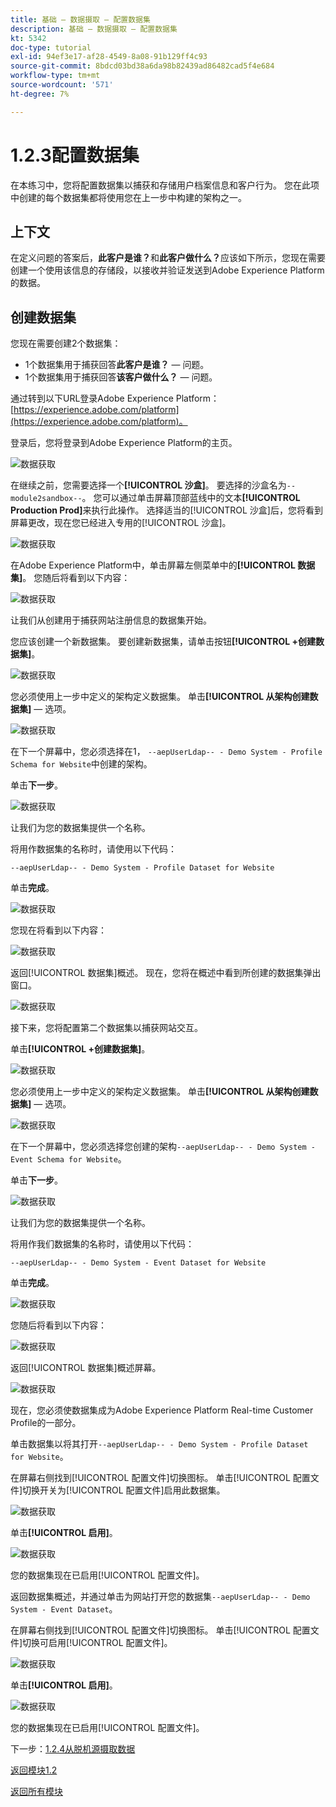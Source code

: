 ```yaml
---
title: 基础 — 数据摄取 — 配置数据集
description: 基础 — 数据摄取 — 配置数据集
kt: 5342
doc-type: tutorial
exl-id: 94ef3e17-af28-4549-8a08-91b129ff4c93
source-git-commit: 8bdcd03bd38a6da98b82439ad86482cad5f4e684
workflow-type: tm+mt
source-wordcount: '571'
ht-degree: 7%

---
```


# 1.2.3配置数据集

在本练习中，您将配置数据集以捕获和存储用户档案信息和客户行为。 您在此项中创建的每个数据集都将使用您在上一步中构建的架构之一。

## 上下文

在定义问题的答案后，**此客户是谁？**&#x200B;和&#x200B;**此客户做什么？**&#x200B;应该如下所示，您现在需要创建一个使用该信息的存储段，以接收并验证发送到Adobe Experience Platform的数据。

## 创建数据集

您现在需要创建2个数据集：

- 1个数据集用于捕获回答&#x200B;**此客户是谁？** — 问题。
- 1个数据集用于捕获回答&#x200B;**该客户做什么？** — 问题。

通过转到以下URL登录Adobe Experience Platform： [https://experience.adobe.com/platform](https://experience.adobe.com/platform)。

登录后，您将登录到Adobe Experience Platform的主页。

![数据获取](./images/home.png)

在继续之前，您需要选择一个&#x200B;**[!UICONTROL 沙盒]**。 要选择的沙盒名为``--module2sandbox--``。 您可以通过单击屏幕顶部蓝线中的文本&#x200B;**[!UICONTROL Production Prod]**&#x200B;来执行此操作。 选择适当的[!UICONTROL 沙盒]后，您将看到屏幕更改，现在您已经进入专用的[!UICONTROL 沙盒]。

![数据获取](./images/sb1.png)

在Adobe Experience Platform中，单击屏幕左侧菜单中的&#x200B;**[!UICONTROL 数据集]**。  您随后将看到以下内容：

![数据获取](./images/menudatasets.png)

让我们从创建用于捕获网站注册信息的数据集开始。

您应该创建一个新数据集。 要创建新数据集，请单击按钮&#x200B;**[!UICONTROL +创建数据集]**。

![数据获取](./images/createdataset.png)

您必须使用上一步中定义的架构定义数据集。 单击&#x200B;**[!UICONTROL 从架构创建数据集]** — 选项。

![数据获取](./images/datasetfromschema.png)

在下一个屏幕中，您必须选择在1， `--aepUserLdap-- - Demo System - Profile Schema for Website`中创建的架构。

单击&#x200B;**下一步**。

![数据获取](./images/schemaselection.png)

让我们为您的数据集提供一个名称。

将用作数据集的名称时，请使用以下代码：

`--aepUserLdap-- - Demo System - Profile Dataset for Website`

单击&#x200B;**完成**。

![数据获取](./images/datasetname.png)

您现在将看到以下内容：

![数据获取](./images/dsoverview1.png)

返回[!UICONTROL 数据集]概述。 现在，您将在概述中看到所创建的数据集弹出窗口。

![数据获取](./images/dsoverview2.png)

接下来，您将配置第二个数据集以捕获网站交互。

单击&#x200B;**[!UICONTROL +创建数据集]**。

![数据获取](./images/createdataset.png)


您必须使用上一步中定义的架构定义数据集。 单击&#x200B;**[!UICONTROL 从架构创建数据集]** — 选项。

![数据获取](./images/datasetfromschema.png)

在下一个屏幕中，您必须选择您创建的架构`--aepUserLdap-- - Demo System - Event Schema for Website`。

单击&#x200B;**下一步**。

![数据获取](./images/schemaselectionee.png)

让我们为您的数据集提供一个名称。

将用作我们数据集的名称时，请使用以下代码：

`--aepUserLdap-- - Demo System - Event Dataset for Website`

单击&#x200B;**完成**。

![数据获取](./images/datasetnameee.png)

您随后将看到以下内容：

![数据获取](./images/finish1ee.png)

返回[!UICONTROL 数据集]概述屏幕。

![数据获取](./images/datasetsoverview.png)

现在，您必须使数据集成为Adobe Experience Platform Real-time Customer Profile的一部分。

单击数据集以将其打开`--aepUserLdap-- - Demo System - Profile Dataset for Website`。

在屏幕右侧找到[!UICONTROL 配置文件]切换图标。
单击[!UICONTROL 配置文件]切换开关为[!UICONTROL 配置文件]启用此数据集。

![数据获取](./images/ds1.png)

单击&#x200B;**[!UICONTROL 启用]**。

![数据获取](./images/ds3.png)

您的数据集现在已启用[!UICONTROL 配置文件]。

返回数据集概述，并通过单击为网站打开您的数据集`--aepUserLdap-- - Demo System - Event Dataset`。

在屏幕右侧找到[!UICONTROL 配置文件]切换图标。 单击[!UICONTROL 配置文件]切换可启用[!UICONTROL 配置文件]。

![数据获取](./images/ds4.png)

单击&#x200B;**[!UICONTROL 启用]**。

![数据获取](./images/ds5.png)

您的数据集现在已启用[!UICONTROL 配置文件]。

下一步：[1.2.4从脱机源摄取数据](./ex4.md)

[返回模块1.2](./data-ingestion.md)

[返回所有模块](../../../overview.md)
